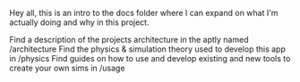 Hey all, this is an intro to the docs folder where I can expand on what I'm actually doing and why in this project.

Find a description of the projects architecture in the aptly named /architecture
Find the physics & simulation theory used to develop this app in /physics
Find guides on how to use and develop existing and new tools to create your own sims in /usage